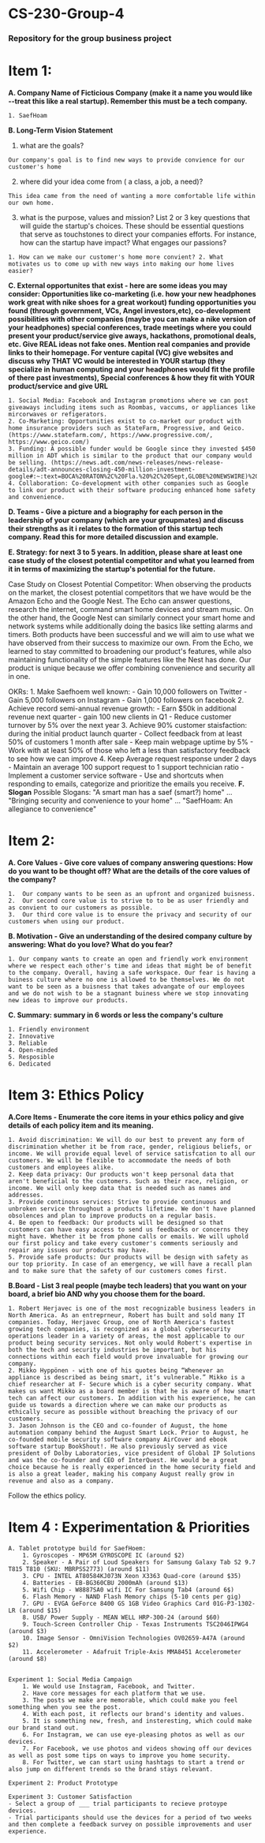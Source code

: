 # CS-230-Group-4
### Repository for the group business project
# Item 1:
**A. Company Name of Ficticious Company (make it a name you would like --treat this like a real startup). Remember this must be a tech company.**
    
    1. SaefHoam
    
**B. Long-Term Vision Statement**
   
   1. what are the goals?
    
    Our company's goal is to find new ways to provide convience for our customer's home 
   
   2. where did your idea come from ( a class, a job, a need)?
      
    This idea came from the need of wanting a more comfortable life within our own home. 
    
   3. what is the purpose, values and mission? List 2 or 3 key questions that will guide the startup's choices. These should be essential questions that serve as touchstones to direct your companies efforts. For instance, how can the startup have impact? What engages our passions?
   
    1. How can we make our customer's home more convient? 2. What motivates us to come up with new ways into making our home lives easier? 
    
 **C. External opportunites that exist -
here are some ideas you may consider:
Opportunities like co-marketing (i.e. how your new headphones work great with nike shoes for a great workout)
funding opportunities you found (through government, VCs, Angel investors,etc), 
co-development possibilities with other companies  (maybe you can make a nike version of your headphones)
special conferences, trade meetings where you could present your product/service
give aways, hackathons, promotional deals, etc.
Give REAL ideas not fake ones.   Mention real companies and provide links to their homepage.   For venture capital (VC) give websites and discuss why THAT VC would be interested in YOUR startup (they specialize in human computing and your headphones would fit the profile of there past investments),  Special conferences & how they fit with YOUR product/service and give URL**

    1. Social Media: Facebook and Instagram promotions where we can post giveaways including items such as Roombas, vaccums, or appliances like mircorwaves or refigerators.
    2. Co-Marketing: Opportunities exist to co-market our product with home insurance providers such as StateFarm, Progressive, and Geico. (https://www.statefarm.com/, https://www.progressive.com/, https://www.geico.com/)
    3. Funding: A possible funder would be Google since they invested $450 million in ADT which is similar to the product that our company would be selling. (https://news.adt.com/news-releases/news-release-details/adt-announces-closing-450-million-investment-google#:~:text=BOCA%20RATON%2C%20Fla.%20%2C%20Sept,GLOBE%20NEWSWIRE)%20%2D%2D%20ADT%20Inc.). 
    4. Collaboration: Co-development with other companies such as Google to link our product with their software producing enhanced home safety and convenience.

**D. Teams - Give a picture and a biography for each person in the leadership of your company (which are your groupmates) and discuss their strengths as it i relates to the formation of this startup tech company. Read this for more detailed discussion and example.**



**E. Strategy: for next 3 to 5 years. In addition, please share at least one case study of the closest potential competitor and what you learned from it in terms of maximizing the startup's potential for the future.**

   Case Study on Closest Potential Competitor:
       When observing the products on the market, the closest potential competitors that we have            would be the Amazon Echo and the Google Nest. The Echo can answer questions, research the            internet, command smart home devices and stream music. On the other hand, the Google Nest can        similarly connect your smart home and network systems while additionally doing the basics like        setting alarms and timers. Both products have been successful and we will aim to use what we          have observed from their success to maximize our own. From the Echo, we learned to stay
       committed to broadening our product's features, while also maintaining functionality of the
       simple features like the Nest has done. Our product is unique because we offer combining
       convenience and security all in one.
   
   OKRs:
        1. Make Saefhoem well known:
            - Gain 10,000 followers on Twitter
            - Gain 5,000 followers on Instagram
            - Gain 1,000 followers on facebook
        2. Achieve record semi-annual revenue growth:
            - Earn $50k in additional revenue next quarter
            - gain 100 new clients in Q1
            - Reduce customer turnover by 5% over the next year
        3. Achieve 90% customer staisfaction: during the initial product launch quarter
            - Collect feedback from at least 50% of customers 1 month after sale
            - Keep main webpage uptime by 5%
            - Work with at least 50% of those who left a less than satisfactory feedback to see how we can improve
        4. Keep Average request response under 2 days
            - Maintain an average 100 support request to 1 support technician ratio
            - Implement a customer service software
            - Use and shortcuts when responding to emails, categorize and prioritize the emails you receive.
**F. Slogan** Possible Slogans: 
"A smart man has a saef (smart?) home" ... "Bringing security and convenience to your home" ... "SaefHoam: An allegiance to convenience"

# Item 2:

**A. Core Values - Give core values of company answering questions: How do you want to be thought off? What are the details of the core values of the company?**

    1.  Our company wants to be seen as an upfront and organized buisness.
    2.  Our second core value is to strive to to be as user friendly and as convient to our customers as possible.
    3.  Our third core value is to ensure the privacy and security of our customers when using our product. 
**B. Motivation - Give an understanding of the desired company culture by answering: What do you love? What do you fear?**

    1. Our company wants to create an open and friendly work environment where we respect each other's time and ideas that might be of benefit to the company. Overall, having a safe workspace. Our fear is having a buiness culture where no one is allowed to be themselves. We do not want to be seen as a buisness that takes advangate of our employees and we do not wish to be a stagnant buiness where we stop innovating new ideas to improve our products.
**C. Summary: summary in 6 words or less the company's culture**

    1. Friendly environment
    2. Innovative
    3. Reliable
    4. Open-minded
    5. Resposible
    6. Dedicated

# Item 3: Ethics Policy

**A.Core Items - Enumerate the core items in your ethics policy and give details of each policy item and its meaning.**

    1. Avoid discrimination: We will do our best to prevent any form of discrimination whether it be from race, gender, religious beliefs, or income. We will provide equal level of service satisfcation to all our customers. We will be flexible to accommodate the needs of both customers and employees alike.
    2. Keep data privacy: Our products won't keep personal data that aren't beneficial to the customers. Such as their race, religion, or income. We will only keep data that is needed such as names and addresses.
    3. Provide continous services: Strive to provide continuous and unbroken service throughout a products lifetime. We don't have planned obsolences and plan to improve products on a regular basis.
    4. Be open to feedback: Our products will be designed so that customers can have easy access to send us feedbacks or concerns they might have. Whether it be from phone calls or emails. We will uphold our first policy and take every customer's comments seriously and repair any issues our products may have. 
    5. Provide safe products: Our products will be design with safety as our top priority. In case of an emergency, we will have a recall plan and to make sure that the safety of our customers comes first.

**B.Board - List 3 real people (maybe tech leaders) that you want on your board, a brief bio AND why you choose them for the board.**

    1. Robert Herjavec is one of the most recognizable business leaders in North America. As an entreprneur, Robert has built and sold many IT companies. Today, Herjavec Group, one of North America's fastest growing tech companies, is recognized as a global cybersecurity operations leader in a variety of areas, the most applicable to our product being security services. Not only would Robert's expertise in both the tech and security industries be important, but his connections within each field would prove invaluable for growing our company.
    2. Mikko Hyppönen - with one of his quotes being “Whenever an appliance is described as being smart, it’s vulnerable.” Mikko is a chief researcher at F- Secure which is a cyber security company. What makes us want Mikko as a board member is that he is aware of how smart tech can affect our customers. In addition with his experience, he can guide us towards a direction where we can make our products as ethically secure as possible without breaching the privacy of our customers. 
    3. Jason Johnson is the CEO and co-founder of August, the home automation company behind the August Smart Lock. Prior to August, he co-founded mobile security software company AirCover and ebook software startup BookShout!. He also previously served as vice president of Dolby Laboratories, vice president of Global IP Solutions and was the co-founder and CEO of InterQuest. He would be a great choice because he is really experienced in the home security field and is also a great leader, making his company August really grow in revenue and also as a company.

Follow the ethics policy.

# Item 4 : Experimentation & Priorities

    A. Tablet prototype build for SaefHoem:
        1. Gyroscopes - MP65M GYROSCOPE IC (around $2)
        2. Speaker - A Pair of Loud Speakers for Samsung Galaxy Tab S2 9.7 T815 T810 (SKU: MBRPSS2773) (around $11)
        3. CPU - INTEL AT80584KJ073N Xeon X3363 Quad-core (around $35)
        4. Batteries - EB-BG360CBU 2000mAh (around $13)
        5. Wifi Chip - W8887SA0 wifi IC For Samsung Tab4 (around 6$)
        6. Flash Memory - NAND Flash Memory chips (5-10 cents per gig)
        7. GPU - EVGA GeForce 8400 GS 1GB Video Graphics Card 01G-P3-1302-LR (around $15)
        8. USB/ Power Supply - MEAN WELL HRP-300-24 (around $60)
        9. Touch-Screen Controller Chip - Texas Instruments TSC2046IPWG4 (around $3)
        10. Image Sensor - OmniVision Technologies OV02659-A47A (around $2)
        11. Accelerometer - Adafruit Triple-Axis MMA8451 Accelerometer (around $8)
 

    Experiment 1: Social Media Campaign
        1. We would use Instagram, Facebook, and Twitter.
        2. Have core messages for each platform that we use.
        3. The posts we make are memorable, which could make you feel something when you see the post.
        4. With each post, it reflects our brand's identity and values.
        5. It is something new, fresh, and insteresting, which could make our brand stand out.
        6. For Instagram, we can use eye-pleasing photos as well as our devices.
        7. For Facebook, we use photos and videos showing off our devices as well as post some tips on ways to improve you home security.
        8. For Twitter, we can start using hashtags to start a trend or also jump on different trends so the brand stays relevant.
    
    Experiment 2: Product Prototype
    
    Experiment 3: Customer Satisfaction
    - Select a group of ___ trial participants to recieve protoype devices.
    - Trial participants should use the devices for a period of two weeks and then complete a feedback survey on possible improvements and user experience.
